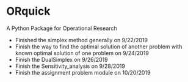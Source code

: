 # ORquick
A Python Package for Operational Research

* Finished the simplex method generally on 9/22/2019
* Finish the way to find the optimal solution of another problem with known optimal solution of one problem on 9/24/2019
* Finish the DualSimplex on 9/26/2019
* Finish the Sensitivity_analysis on 9/28/2019
* Finish the assignment problem module on 10/20/2019
